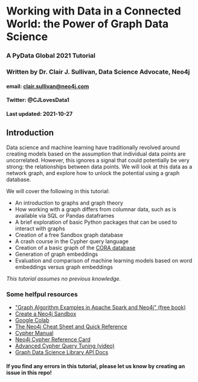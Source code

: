 # Working with Data in a Connected World: the Power of Graph Data Science
### A PyData Global 2021 Tutorial
### Written by Dr. Clair J. Sullivan, Data Science Advocate, Neo4j
#### email: clair.sullivan@neo4j.com
#### Twitter: @CJLovesData1
#### Last updated: 2021-10-27

## Introduction

Data science and machine learning have traditionally revolved around creating models based on the assumption that individual data points are uncorrelated. However, this ignores a signal that could potentially be very strong: the relationships between data points. We will look at this data as a network graph, and explore how to unlock the potential using a graph database.

We will cover the following in this tutorial:

- An introduction to graphs and graph theory
- How working with a graph differs from columnar data, such as is available via SQL or Pandas dataframes
- A brief exploration of basic Python packages that can be used to interact with graphs
- Creation of a free Sandbox graph database
- A crash course in the Cypher query language
- Creation of a basic graph of the [CORA database](https://relational.fit.cvut.cz/dataset/CORA)
- Generation of graph embeddings
- Evaluation and comparison of machine learning models based on word embeddings versus graph embeddings

_This tutorial assumes no previous knowledge._  

### Some helfpul resources

- ["Graph Algorithm Examples in Apache Spark and Neo4j" (free book)](https://dev.neo4j.com/graph_algorithms_book)
- [Create a Neo4j Sandbox](https://sandbox.neo4j.com/)
- [Google Colab](https://colab.research.google.com/notebooks/welcome.ipynb)
- [The Neo4j Cheat Sheet and Quick Reference](https://dev.neo4j.com/neo4j_cheatsheet)
- [Cypher Manual](https://neo4j.com/docs/cypher-manual/current/)
- [Neo4j Cypher Reference Card](https://neo4j.com/docs/cypher-refcard/current/)
- [Advanced Cypher Query Tuning (video)](https://youtu.be/xPSKqm4hFRc)
- [Graph Data Science Library API Docs](https://dev.neo4j.com/graph_data_science)

#### If you find any errors in this tutorial, please let us know by creating an issue in this repo!